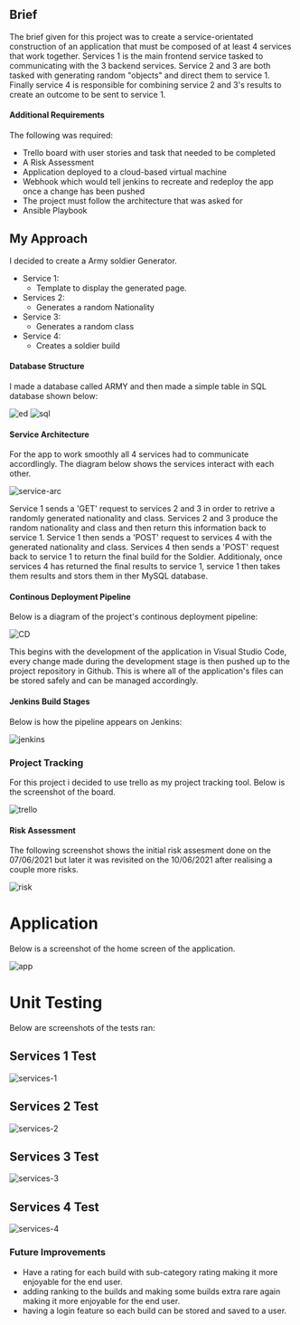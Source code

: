 ## Brief 
The brief given for this project was to create a service-orientated construction of an application that must be composed of at least 4 services that work together. Services 1 is the main frontend service tasked to communicating with the 3 backend services. Service 2 and 3 are both tasked with generating random "objects" and direct them to service 1. Finally service 4 is responsible for combining service 2 and 3's results to create an outcome to be sent to service 1.

#### Additional Requirements
The following was required:
- Trello board with user stories and task that needed to be completed
- A Risk Assessment
- Application deployed to a cloud-based virtual machine
- Webhook which would tell jenkins to recreate and redeploy the app once a change has been pushed
- The project must follow the architecture that was asked for
- Ansible Playbook 

## My Approach
I decided to create a Army soldier Generator.
- Service 1:
    - Template to display the generated page.
- Services 2:
    - Generates a random Nationality
- Service 3:
    - Generates a random class
- Service 4:
    - Creates a soldier build 

#### Database Structure
I made a database called ARMY and then made a simple table in SQL database shown below:

![ed](./screenshots/ED.PNG)
![sql](./screenshots/database.PNG)

#### Service Architecture
For the app to work smoothly all 4 services had to communicate accordlingly. The diagram below shows the services interact with each other.

![service-arc](./screenshots/service-architecture.PNG)

Service 1 sends a 'GET' request to services 2 and 3 in order to retrive a randomly generated nationality and class. Services 2 and 3 produce the random nationality and class and then return this information back to service 1. Service 1 then sends a 'POST' request to services 4 with the generated nationality and class. Services 4 then sends a 'POST' request back to service 1 to return the final build for the Soldier. Additionaly, once services 4 has returned the final results to service 1, service 1 then takes them results and stors them in ther MySQL database.

#### Continous Deployment Pipeline 
Below is a diagram of the project's continous deployment pipeline:

![CD](./screenshots/CI-pipeline.PNG)

This begins with the development of the application in Visual Studio Code, every change made during the development stage is then pushed up to the project repository in Github. This is where all of the application's files can be stored safely and can be managed accordingly.

#### Jenkins Build Stages
Below is how the pipeline appears on Jenkins:

![jenkins](./screenshots/Jenkins-build-stages.PNG)

### Project Tracking 
For this project i decided to use trello as my project tracking tool. Below is the screenshot of the board.

![trello](./screenshots/trello.PNG)

#### Risk Assessment
The following screenshot shows the initial risk assesment done on the 07/06/2021 but later it was revisited on the 10/06/2021 after realising a couple more risks. 

![risk](./screenshots/risk-assessment.PNG)

# Application
Below is a screenshot of the home screen of the application.

![app](./screenshots/app.PNG)

# Unit Testing
Below are screenshots of the tests ran:

## Services 1 Test
![services-1](./screenshots/service-1-test.PNG)

## Services 2 Test 
![services-2](./screenshots/service-2-test.PNG)

## Services 3 Test 
![services-3](./screenshots/service-3-test.PNG)

## Services 4 Test 
![services-4](./screenshots/service-4-test.PNG)

### Future Improvements 
- Have a rating for each build with sub-category rating making it more enjoyable for the end user. 
- adding ranking to the builds and making some builds extra rare again making it more enjoyable for the end user.
- having a login feature so each build can be stored and saved to a user.
